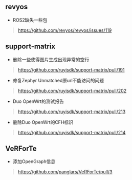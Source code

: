 ## revyos
- ROS2缺失一些包

> https://github.com/revyos/revyos/issues/119

## support-matrix

- 删除一些使得图片生成出现异常的空行

> https://github.com/ruyisdk/support-matrix/pull/191

- 修复Zephyr Unmatched原url不能访问的问题

> https://github.com/ruyisdk/support-matrix/pull/202

- Duo OpenWrt的测试报告

> https://github.com/ruyisdk/support-matrix/pull/213

- 删除Duo OpenWrt的CFH标识

> https://github.com/ruyisdk/support-matrix/pull/214

## VeRForTe

- 添加OpenGraph信息

> https://github.com/panglars/VeRForTe/pull/3
